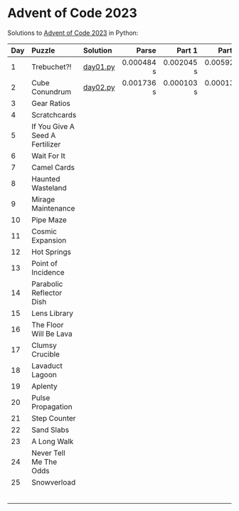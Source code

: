 # Advent of Code 2023

Solutions to [Advent of Code 2023](https://adventofcode.com/2023/) in Python:

| Day | Puzzle                          | Solution                   |      Parse |     Part 1 |     Part 2 | Stars |
|:----|:--------------------------------|:---------------------------|-----------:|-----------:|-----------:|------:|
| 1   | Trebuchet?!                     | [day01.py](Day01/day01.py) | 0.000484 s | 0.002045 s | 0.005920 s |    ⭐⭐ |
| 2   | Cube Conundrum                  | [day02.py](Day02/day02.py) | 0.001736 s | 0.000103 s | 0.000131 s |    ⭐⭐ |
| 3   | Gear Ratios                     |                            |            |            |            |       |
| 4   | Scratchcards                    |                            |            |            |            |       |
| 5   | If You Give A Seed A Fertilizer |                            |            |            |            |       |
| 6   | Wait For It                     |                            |            |            |            |       |
| 7   | Camel Cards                     |                            |            |            |            |
| 8   | Haunted Wasteland               |                            |            |            |            |
| 9   | Mirage Maintenance              |                            |            |            |            |
| 10  | Pipe Maze                       |                            |            |            |            |
| 11  | Cosmic Expansion                |                            |            |            |            |
| 12  | Hot Springs                     |                            |            |            |            |
| 13  | Point of Incidence              |                            |            |            |            |
| 14  | Parabolic Reflector Dish        |                            |            |            |            |
| 15  | Lens Library                    |                            |            |            |            |
| 16  | The Floor Will Be Lava          |                            |            |            |            |
| 17  | Clumsy Crucible                 |                            |            |            |            |
| 18  | Lavaduct Lagoon                 |                            |            |            |            |
| 19  | Aplenty                         |                            |            |            |            |
| 20  | Pulse Propagation               |                            |            |            |            |
| 21  | Step Counter                    |                            |            |            |            |
| 22  | Sand Slabs                      |                            |            |            |            |
| 23  | A Long Walk                     |                            |            |            |            |
| 24  | Never Tell Me The Odds          |                            |            |            |            |
| 25  | Snowverload                     |                            |            |            |            |
|     |                                 |                            |            |            |            |    4⭐ |